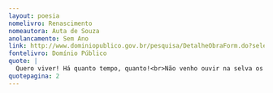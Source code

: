 ```yaml
---
layout: poesia
nomelivro: Renascimento
nomeautora: Auta de Souza
anolancamento: Sem Ano
link: http://www.dominiopublico.gov.br/pesquisa/DetalheObraForm.do?select_action=&co_obra=81960
fontelivro: Domínio Público
quote: |
  Quero viver! Há quanto tempo, quanto!<br>Não venho ouvir na selva os trovadores!<br>Quero sentir este consolo santo<br>De quem, voltando à vida, esquece as dores.
quotepagina: 2
---
```

